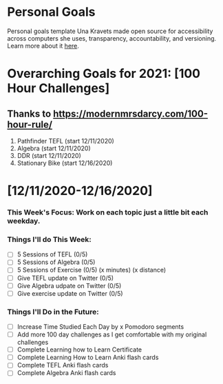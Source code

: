 Personal Goals
==============
Personal goals template Una Kravets made open source for accessibility across computers she uses, transparency, accountability, and versioning. Learn more about it [here](http://una.im/personal-goals-guide).

# Overarching Goals for 2021: [100 Hour Challenges]
## Thanks to https://modernmrsdarcy.com/100-hour-rule/

1. Pathfinder TEFL                        (start 12/11/2020)
2. Algebra                                (start 12/11/2020)
3. DDR                                    (start 12/11/2020)
4. Stationary Bike                        (start 12/16/2020)

# [12/11/2020-12/16/2020]

### This Week's Focus: Work on each topic just a little bit each weekday.

### Things I'll do This Week:

- [ ] 5 Sessions of TEFL              (0/5)
- [ ] 5 Sessions of Algebra           (0/5)
- [ ] 5 Sessions of Exercise          (0/5) (x minutes) (x distance)
- [ ] Give TEFL update on Twitter     (0/5)
- [ ] Give Algebra udpate on Twitter  (0/5)
- [ ] Give exercise update on Twitter (0/5)

### Things I'll Do in the Future:

- [ ] Increase Time Studied Each Day by x Pomodoro segments
- [ ] Add more 100 day challenges as I get comfortable with my original challenges
- [ ] Complete Learning how to Learn Certificate
- [ ] Complete Learning How to Learn Anki flash cards
- [ ] Complete TEFL Anki flash cards
- [ ] Complete Algebra Anki flash cards

